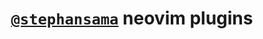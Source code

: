 <div align="center">

# [`@stephansama`](https://github.com/stephansama/stephansama) neovim plugins

</div>

